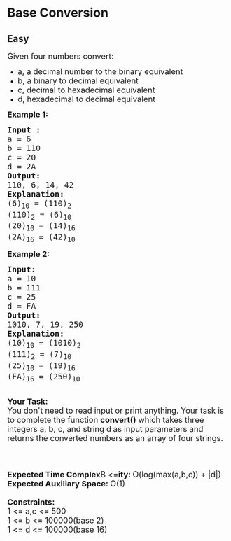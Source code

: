 # Base Conversion
## Easy
<div class="problem-statement">
                <p></p><p><span style="font-size:18px">Given four&nbsp;numbers convert:</span></p>

<ul>
	<li><span style="font-size:18px">a, a decimal number to the binary equivalent</span></li>
	<li><span style="font-size:18px">b, a binary to decimal equivalent</span></li>
	<li><span style="font-size:18px">c, decimal to hexadecimal equivalent</span></li>
	<li><span style="font-size:18px">d, hexadecimal to decimal equivalent</span></li>
</ul>

<p><strong><span style="font-size:18px">Example 1:</span></strong></p>

<pre><span style="font-size:18px"><strong>Input :</strong>
a = 6
b = 110
c = 20
d = 2A
<strong>Output:</strong>
110, 6, 14, 42
<strong>Explanation:</strong>
(6)<sub>10</sub>&nbsp;= (110)<sub>2
</sub>(110)<sub>2</sub>&nbsp;= (6)<sub>10</sub>
(20)<sub>10</sub>&nbsp;= (14)<sub>16</sub>
(2A)<sub>16</sub>&nbsp;= (42)<sub>10</sub>
</span></pre>

<p><span style="font-size:18px"><strong>Example 2:</strong></span></p>

<pre><span style="font-size:18px"><strong>Input:
</strong>a = 10 
b = 111 
c = 25 
d = FA
<strong>Output:
</strong></span><span style="font-size:20px"><span style="font-size:18px">1010, 7, 19, 250
</span><strong><span style="font-size:18px">Explanation:
</span></strong></span><span style="font-size:18px">(10)<sub>10</sub>&nbsp;= (1010)<sub>2</sub>
(111)<sub>2</sub>&nbsp;= (7)<sub>10</sub>
(25)<sub>10</sub>&nbsp;= (19)<sub>16</sub>
(FA)<sub>16</sub>&nbsp;= (250)<sub>10</sub></span>
</pre>

<p><br>
<span style="font-size:18px"><strong>Your Task:</strong><br>
You don't need to read input or print anything. Your task is to complete the function&nbsp;<strong>convert()</strong>&nbsp;which takes three integers a, b, c, and string d<strong> </strong>as input parameters and returns the converted numbers as an array of four strings.</span></p>

<p>&nbsp;</p>

<p><br>
<span style="font-size:18px"><strong>Expected Time Complex</strong>B &lt;=<strong>ity: </strong>O(log(max(a,b,c)) + |d|)<br>
<strong>Expected Auxiliary Space: </strong>O(1)<br>
<br>
<strong>Constraints:</strong><br>
1 &lt;= a,c &lt;= 500<br>
1 &lt;= b &lt;= 100000(base 2)<br>
1 &lt;= d &lt;= 100000(base 16)</span></p>
 <p></p>
            </div>